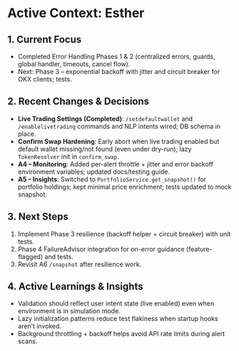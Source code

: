 # Active Context: Esther

## 1. Current Focus
- Completed Error Handling Phases 1 & 2 (centralized errors, guards, global handler, timeouts, cancel flow).
- Next: Phase 3 – exponential backoff with jitter and circuit breaker for OKX clients; tests.

## 2. Recent Changes & Decisions
- **Live Trading Settings (Completed)**: `/setdefaultwallet` and `/enablelivetrading` commands and NLP intents wired; DB schema in place.
- **Confirm Swap Hardening**: Early abort when live trading enabled but default wallet missing/not found (even under dry-run); lazy `TokenResolver` init in `confirm_swap`.
- **A4 – Monitoring**: Added per-alert throttle + jitter and error backoff environment variables; updated docs/testing guide.
- **A5 – Insights**: Switched to `PortfolioService.get_snapshot()` for portfolio holdings; kept minimal price enrichment; tests updated to mock snapshot.

## 3. Next Steps
1. Implement Phase 3 resilience (backoff helper + circuit breaker) with unit tests.
2. Phase 4 FailureAdvisor integration for on-error guidance (feature-flagged) and tests.
3. Revisit A6 `/snapshot` after resilience work.

## 4. Active Learnings & Insights
- Validation should reflect user intent state (live enabled) even when environment is in simulation mode.
- Lazy initialization patterns reduce test flakiness when startup hooks aren’t invoked.
- Background throttling + backoff helps avoid API rate limits during alert scans.
